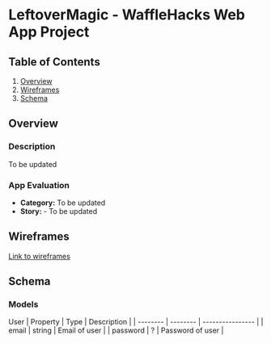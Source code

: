 # LeftoverMagic - WaffleHacks Web App Project 

## Table of Contents
1. [Overview](#Overview)
2. [Wireframes](#Wireframes)
3. [Schema](#Schema)

## Overview
### Description
To be updated

### App Evaluation
- **Category:** To be updated
- **Story:** - To be updated

## Wireframes
<a href='https://www.figma.com/file/qZirncal75XblXF2MOW0DK/Leftover-Magic?type=design&node-id=1401%3A1984&mode=design&t=WJLMNPcoPP9A4tvD-1'>Link to wireframes</a>

## Schema 

### Models

User
| Property | Type     | Description         |
| -------- | -------- | ----------------    |
| email     | string   | Email of user      |
| password  |     ?    | Password of user   |
